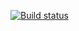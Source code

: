 [![Build status](https://ci.appveyor.com/api/projects/status/y6b45apg88apk1i2?svg=true)](https://ci.appveyor.com/project/Tatianared/sql)